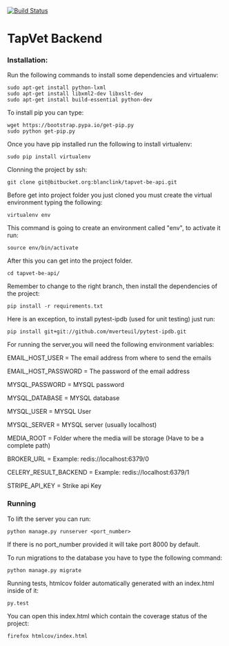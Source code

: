 [![Build Status](https://ci.nekso.io/buildStatus/icon?job=tapvet-dev-be-api)](https://ci.nekso.io/job/tapvet-dev-be-api/)

# TapVet Backend

### Installation: ###

Run the following commands to install some dependencies and virtualenv:

    sudo apt-get install python-lxml
    sudo apt-get install libxml2-dev libxslt-dev
    sudo apt-get install build-essential python-dev

To install pip you can type:

    wget https://bootstrap.pypa.io/get-pip.py
    sudo python get-pip.py

Once you have pip installed run the following to install virtualenv:

    sudo pip install virtualenv

Clonning the project by ssh:

    git clone git@bitbucket.org:blanclink/tapvet-be-api.git

Before get into project folder you just cloned you must create the virtual environment typing the following:

    virtualenv env

This command is going to create an environment called "env", to activate it run:

    source env/bin/activate

After this you can get into the project folder.

    cd tapvet-be-api/

Remember to change to the right branch, then install the dependencies of the project:

    pip install -r requirements.txt
    
Here is an exception, to install pytest-ipdb (used for unit testing) just run:

    pip install git+git://github.com/mverteuil/pytest-ipdb.git

For running the server,you will need the following environment variables:

EMAIL_HOST_USER = The email address from where to send the emails

EMAIL_HOST_PASSWORD =  The password of the email address

MYSQL_PASSWORD = MYSQL password 

MYSQL_DATABASE = MYSQL database

MYSQL_USER =  MYSQL User

MYSQL_SERVER =  MYSQL server (usually localhost)

MEDIA_ROOT = Folder where the media will be storage (Have to be a complete path)

BROKER_URL =  Example: redis://localhost:6379/0

CELERY_RESULT_BACKEND = Example: redis://localhost:6379/1

STRIPE_API_KEY = Strike api Key


### Running ###

To lift the server you can run:

    python manage.py runserver <port_number>

If there is no port_number provided it will take port 8000 by default.

To run migrations to the database you have to type the following command:

    python manage.py migrate

Running tests, htmlcov folder automatically generated with an index.html inside of it:

    py.test

You can open this index.html which contain the coverage status of the project:

    firefox htmlcov/index.html
